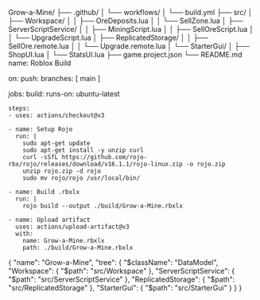Grow-a-Mine/
├── .github/
│   └── workflows/
│       └── build.yml
├── src/
│   ├── Workspace/
│   │   ├── OreDeposits.lua
│   │   └── SellZone.lua
│   ├── ServerScriptService/
│   │   ├── MiningScript.lua
│   │   ├── SellOreScript.lua
│   │   └── UpgradeScript.lua
│   ├── ReplicatedStorage/
│   │   ├── SellOre.remote.lua
│   │   └── Upgrade.remote.lua
│   └── StarterGui/
│       ├── ShopUI.lua
│       └── StatsUI.lua
├── game.project.json
└── README.md
name: Roblox Build

on:
  push:
    branches: [ main ]

jobs:
  build:
    runs-on: ubuntu-latest

    steps:
    - uses: actions/checkout@v3

    - name: Setup Rojo
      run: |
        sudo apt-get update
        sudo apt-get install -y unzip curl
        curl -sSfL https://github.com/rojo-rbx/rojo/releases/download/v16.1.1/rojo-linux.zip -o rojo.zip
        unzip rojo.zip -d rojo
        sudo mv rojo/rojo /usr/local/bin/

    - name: Build .rbxlx
      run: |
        rojo build --output ./build/Grow-a-Mine.rbxlx

    - name: Upload artifact
      uses: actions/upload-artifact@v3
      with:
        name: Grow-a-Mine.rbxlx
        path: ./build/Grow-a-Mine.rbxlx
{
  "name": "Grow-a-Mine",
  "tree": {
    "$className": "DataModel",
    "Workspace": {
      "$path": "src/Workspace"
    },
    "ServerScriptService": {
      "$path": "src/ServerScriptService"
    },
    "ReplicatedStorage": {
      "$path": "src/ReplicatedStorage"
    },
    "StarterGui": {
      "$path": "src/StarterGui"
    }
  }
}
